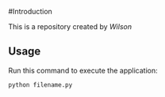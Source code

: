 #Introduction

This is a repository created by *Wilson*

## Usage

Run this command to execute the application:

`python filename.py`
